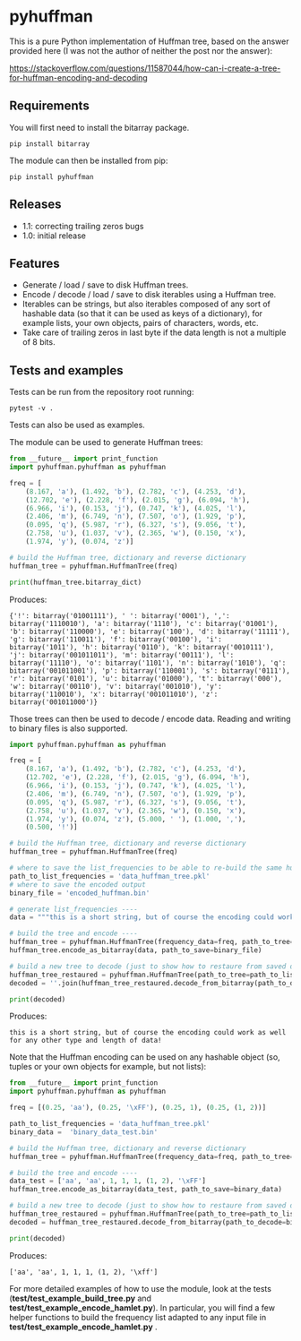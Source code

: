 # pyhuffman

This is a pure Python implementation of Huffman tree, based on the answer provided here (I was not the author of neither the post nor the answer):

https://stackoverflow.com/questions/11587044/how-can-i-create-a-tree-for-huffman-encoding-and-decoding

## Requirements

You will first need to install the bitarray package.

```
pip install bitarray
```

The module can then be installed from pip:

```
pip install pyhuffman
```

## Releases

- 1.1: correcting trailing zeros bugs
- 1.0: initial release

## Features

- Generate / load / save to disk Huffman trees.
- Encode / decode / load / save to disk iterables using a Huffman tree.
- Iterables can be strings, but also iterables composed of any sort of hashable data (so that it can be used as keys of a dictionary), for example lists, your own objects, pairs of characters, words, etc.
- Take care of trailing zeros in last byte if the data length is not a multiple of 8 bits.

## Tests and examples

Tests can be run from the repository root running:

```
pytest -v .
```

Tests can also be used as examples.

The module can be used to generate Huffman trees:

```Python
from __future__ import print_function
import pyhuffman.pyhuffman as pyhuffman

freq = [
    (8.167, 'a'), (1.492, 'b'), (2.782, 'c'), (4.253, 'd'),
    (12.702, 'e'), (2.228, 'f'), (2.015, 'g'), (6.094, 'h'),
    (6.966, 'i'), (0.153, 'j'), (0.747, 'k'), (4.025, 'l'),
    (2.406, 'm'), (6.749, 'n'), (7.507, 'o'), (1.929, 'p'),
    (0.095, 'q'), (5.987, 'r'), (6.327, 's'), (9.056, 't'),
    (2.758, 'u'), (1.037, 'v'), (2.365, 'w'), (0.150, 'x'),
    (1.974, 'y'), (0.074, 'z')]

# build the Huffman tree, dictionary and reverse dictionary
huffman_tree = pyhuffman.HuffmanTree(freq)

print(huffman_tree.bitarray_dict)
```

Produces:

```
{'!': bitarray('01001111'), ' ': bitarray('0001'), ',': bitarray('1110010'), 'a': bitarray('1110'), 'c': bitarray('01001'), 'b': bitarray('110000'), 'e': bitarray('100'), 'd': bitarray('11111'), 'g': bitarray('110011'), 'f': bitarray('00100'), 'i': bitarray('1011'), 'h': bitarray('0110'), 'k': bitarray('0010111'), 'j': bitarray('001011011'), 'm': bitarray('00111'), 'l': bitarray('11110'), 'o': bitarray('1101'), 'n': bitarray('1010'), 'q': bitarray('001011001'), 'p': bitarray('110001'), 's': bitarray('0111'), 'r': bitarray('0101'), 'u': bitarray('01000'), 't': bitarray('000'), 'w': bitarray('00110'), 'v': bitarray('001010'), 'y': bitarray('110010'), 'x': bitarray('001011010'), 'z': bitarray('001011000')}
```

Those trees can then be used to decode / encode data. Reading and writing to binary files is also supported.

```Python
import pyhuffman.pyhuffman as pyhuffman

freq = [
    (8.167, 'a'), (1.492, 'b'), (2.782, 'c'), (4.253, 'd'),
    (12.702, 'e'), (2.228, 'f'), (2.015, 'g'), (6.094, 'h'),
    (6.966, 'i'), (0.153, 'j'), (0.747, 'k'), (4.025, 'l'),
    (2.406, 'm'), (6.749, 'n'), (7.507, 'o'), (1.929, 'p'),
    (0.095, 'q'), (5.987, 'r'), (6.327, 's'), (9.056, 't'),
    (2.758, 'u'), (1.037, 'v'), (2.365, 'w'), (0.150, 'x'),
    (1.974, 'y'), (0.074, 'z'), (5.000, ' '), (1.000, ','),
    (0.500, '!')]

# build the Huffman tree, dictionary and reverse dictionary
huffman_tree = pyhuffman.HuffmanTree(freq)

# where to save the list_frequencies to be able to re-build the same huffman tree
path_to_list_frequencies = 'data_huffman_tree.pkl'
# where to save the encoded output
binary_file = 'encoded_huffman.bin'

# generate list_frequencies ----
data = """this is a short string, but of course the encoding could work as well for any other type and length of data!"""

# build the tree and encode ----
huffman_tree = pyhuffman.HuffmanTree(frequency_data=freq, path_to_tree=path_to_list_frequencies)
huffman_tree.encode_as_bitarray(data, path_to_save=binary_file)

# build a new tree to decode (just to show how to restaure from saved data) ----
huffman_tree_restaured = pyhuffman.HuffmanTree(path_to_tree=path_to_list_frequencies)
decoded = ''.join(huffman_tree_restaured.decode_from_bitarray(path_to_decode=binary_file))

print(decoded)
```

Produces:

```
this is a short string, but of course the encoding could work as well for any other type and length of data!
```

Note that the Huffman encoding can be used on any hashable object (so, tuples or your own objects for example, but not lists):

```python
from __future__ import print_function
import pyhuffman.pyhuffman as pyhuffman

freq = [(0.25, 'aa'), (0.25, '\xFF'), (0.25, 1), (0.25, (1, 2))]

path_to_list_frequencies = 'data_huffman_tree.pkl'
binary_data =  'binary_data_test.bin'

# build the Huffman tree, dictionary and reverse dictionary
huffman_tree = pyhuffman.HuffmanTree(frequency_data=freq, path_to_tree=path_to_list_frequencies)

# build the tree and encode ----
data_test = ['aa', 'aa', 1, 1, 1, (1, 2), '\xFF']
huffman_tree.encode_as_bitarray(data_test, path_to_save=binary_data)

# build a new tree to decode (just to show how to restaure from saved data) ----
huffman_tree_restaured = pyhuffman.HuffmanTree(path_to_tree=path_to_list_frequencies)
decoded = huffman_tree_restaured.decode_from_bitarray(path_to_decode=binary_data)

print(decoded)
```

Produces:

```
['aa', 'aa', 1, 1, 1, (1, 2), '\xff']
```

For more detailed examples of how to use the module, look at the tests (**test/test_example_build_tree.py** and **test/test_example_encode_hamlet.py**). In particular, you will find a few helper functions to build the frequency list adapted to any input file in **test/test_example_encode_hamlet.py** .

